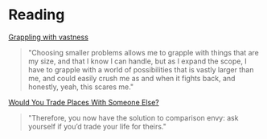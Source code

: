 # Reading

[Grappling with vastness](https://notebook.drmaciver.com/posts/2022-01-08-08:36.html)

> "Choosing smaller problems allows me to grapple with things that are my size, and that I know I can handle, but as I expand the scope, I have to grapple with a world of possibilities that is vastly larger than me, and could easily crush me as and when it fights back, and honestly, yeah, this scares me."

[Would You Trade Places With Someone Else?](https://chrisguillebeau.com/would-you-trade-places-with-someone-else)

> "Therefore, you now have the solution to comparison envy: ask yourself if you’d trade your life for theirs."

